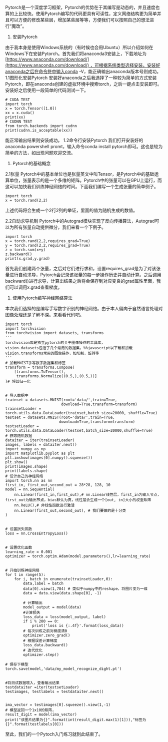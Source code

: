Pytorch是一个深度学习框架，Pytorch的优势在于其编写是动态的，并且速度也算的上比较快。使用Pytorch编写的代码更具有可读性，定义网络结构更为简单并且可以方便的修改某些层，增加某些层等等，方便我们可以按照自己的想法进行“魔改”。
1. 安装Pytorch

由于我本身是使用Windows系统的（有时候也会用Ubuntu）所以介绍如何在Windows下在安装Pytorch。首先我们将anaconda3安装上，下载地址为[https://www.anaconda.com/download/](https://www.anaconda.com/download/) ，可根据系统类型选择安装。安装好anaconda之后在命令符中输入conda -V，能正确输出anaconda版本号则成功。
1.1图形化安装Pytorch
安装好anaconda之后我选择了一种较为简单的方式安装Pytorch，即在anaconda创建的虚拟环境中搜索torch，之后一键点击安装即可。
安装好之后使用一段简单的代码测试一下。
```
# CUDA TEST
import torch
x = torch.Tensor([1.0])
xx = x.cuda()
print(xx)
# CUDNN TEST
from torch.backends import cudnn
print(cudnn.is_acceptable(xx))
```
能正常输出结果则安装成功。
1.2命令行安装Pytorch
我们打开安装好的anaconda powershell promt，输入命令conda install pytorch即可。这也是较为简单的方法，如出现问题欢迎交流。

1. Pytorch的基础概念

2.1张量
Pytorch中的基本单位也是张量英文中叫Tensor，是Pytorch中的基础运算单位，张量表示的是一个多维的矩阵。Pytorch中的张量可以在GPU上运行，而这可以加快我们训练神经网络的时间。下面我们编写一个生成张量的简单例子。
```
import torch
x = torch.rand(2,2)
```
上述代码将会生成一个2行2列的举证，里面的值为随机生成的数值。

2.2自动求导机制
Pytorch中的Autograd模块实现了反向传播算法，Autograd可以为所有张量自动提供微分，我们来看一个下例子。
```
import torch
x = torch.rand(2,2,requires_grad=True)
y = torch.rand(2,2,requires_grad=True)
z = torch.sum(x+y)
z.backward()
print(x.grad,y.grad)
```
首先我们创建两个张量，之后对它们进行求和，设置requires_grad是为了对该张量进行自动求导，Pytorch会记录该张量的每一步操作历史并自动计算。之后调用backward()进行求导，计算出结果之后将会保存到对应变良的grad属性里面，我们可以调用x.grad查看梯度。

1. 使用Pytorch编写神经网络算法

本次我们选择的是编写手写数字识别的神经网络。由于本人偏向于自然语言处理对图像处理还是了解不深。来看看代码吧。
```
import torch
import torchvision
from torchvision import datasets, transforms
'''
torchvision库是独立pytorch的关于图像操作的工具库，
vision.datasets包括了几个常用的数据集，%%javascript以下载和加载
vision.transforms常用的图像操作，如切割，旋转等
'''
# 加载MNIST手写数字数据集和标签
transform = transforms.Compose(
    [transforms.ToTensor(),
     transforms.Normalize((0.5,),(0.5,))]
)# 将其归一化


# 导入数据中
trainset = datasets.MNIST(root='data/',train=True,
                         download=True,transform=transform)
trainsetLoader = torch.utils.data.DataLoader(trainset,batch_size=20000, shuffle=True)
testset = datasets.MNIST(root='data/',train=True,
                        download=True,transform=transform)
testsetLoader = torch.utils.data.DataLoader(testset,batch_size=20000,shuffle=True)
# 获取随机数据
dataiter = iter(trainsetLoader)
images, labels = dataiter.next()
import numpy as np
import matplotlib.pyplot as plt
plt.imshow(images[0].numpy().squeeze())
plt.show()
print(images.shape)
print(labels.shape)
# 设计自己的神经网络
import torch.nn as nn
first_in, first_out,second_out = 28*28, 128, 10
model = nn.Sequential(
    nn.Linear(first_in,first_out),# nn.Linear线性层，first_in为输入节点，first_out为输出节点，bias默认为真，线性层会生成一个[out, in]大小的权重矩阵
    nn.ReLU(),# 非线性函数进行激活
    nn.Linear(first_out,second_out), # 我们要做的是十分类
)


# 设置损失函数
loss = nn.CrossEntropyLoss()


# 设置优化函数
learning_rate = 0.001
optimizer = torch.optim.Adam(model.parameters(),lr=learning_rate)


# 开始训练神经网络
for t in range(5):
    for i, batch in enumerate(trainsetLoader,0):
        data,label = batch
        data[0].view(1,784) # 类似于numpy中的reshape，将图片变为一维
        data = data.view(data.shape[0], -1)
        
        # 计算输出
        model_output = model(data)
        #计算损失
        loss_data = loss(model_output, label)
        if i % 200 == 0:
            print('loss is {:.4f}'.format(loss_data))
        # 每次训练之前对梯度清0
        optimizer.zero_grad()
        # 根据误差计算梯度
        loss_data.backward()
        # 迭代优化
        optimizer.step()
    
# 保存下模型
torch.save(model,'data/my_model_recognize_dight.pt')


#将测试数据喂入，查看输出结果
testdataiter =iter(testsetLoader)
testimages, testlabels = testdataiter.next()


ima_vector = testimages[0].squeeze().view(1,-1)
# 模型返回一个1x10的矩阵，
result_digit = model(ima_vector)
print("该图片结果为{}".format(int(result_digit.max(1)[1])),"标签为{}".format(testlabels[0]))
```
至此，我们的一个Pytoch入门练习就到此结束了。
